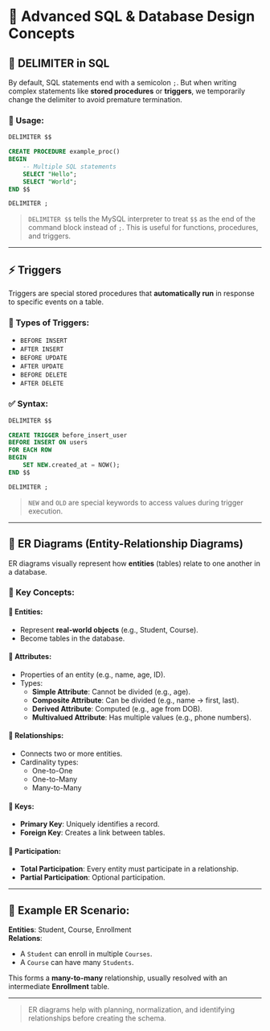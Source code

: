 # 📘 Advanced SQL & Database Design Concepts

## 🧩 DELIMITER in SQL

By default, SQL statements end with a semicolon `;`. But when writing complex statements like **stored procedures** or **triggers**, we temporarily change the delimiter to avoid premature termination.

### 🔧 Usage:
```sql
DELIMITER $$

CREATE PROCEDURE example_proc()
BEGIN
    -- Multiple SQL statements
    SELECT "Hello";
    SELECT "World";
END $$

DELIMITER ;
```

> `DELIMITER $$` tells the MySQL interpreter to treat `$$` as the end of the command block instead of `;`. This is useful for functions, procedures, and triggers.

---

## ⚡ Triggers

Triggers are special stored procedures that **automatically run** in response to specific events on a table.

### 🧠 Types of Triggers:
- `BEFORE INSERT`
- `AFTER INSERT`
- `BEFORE UPDATE`
- `AFTER UPDATE`
- `BEFORE DELETE`
- `AFTER DELETE`

### ✅ Syntax:
```sql
DELIMITER $$

CREATE TRIGGER before_insert_user
BEFORE INSERT ON users
FOR EACH ROW
BEGIN
    SET NEW.created_at = NOW();
END $$

DELIMITER ;
```

> `NEW` and `OLD` are special keywords to access values during trigger execution.

---

## 🧬 ER Diagrams (Entity-Relationship Diagrams)

ER diagrams visually represent how **entities** (tables) relate to one another in a database.

### 🧱 Key Concepts:

#### 🧾 Entities:
- Represent **real-world objects** (e.g., Student, Course).
- Become tables in the database.

#### 🔑 Attributes:
- Properties of an entity (e.g., name, age, ID).
- Types:
  - **Simple Attribute**: Cannot be divided (e.g., age).
  - **Composite Attribute**: Can be divided (e.g., name → first, last).
  - **Derived Attribute**: Computed (e.g., age from DOB).
  - **Multivalued Attribute**: Has multiple values (e.g., phone numbers).

#### 🔗 Relationships:
- Connects two or more entities.
- Cardinality types:
  - One-to-One
  - One-to-Many
  - Many-to-Many

#### 🧩 Keys:
- **Primary Key**: Uniquely identifies a record.
- **Foreign Key**: Creates a link between tables.

#### 🔄 Participation:
- **Total Participation**: Every entity must participate in a relationship.
- **Partial Participation**: Optional participation.

---

## 🔖 Example ER Scenario:

**Entities**: Student, Course, Enrollment  
**Relations**:
- A `Student` can enroll in multiple `Courses`.
- A `Course` can have many `Students`.

This forms a **many-to-many** relationship, usually resolved with an intermediate **Enrollment** table.

---

> ER diagrams help with planning, normalization, and identifying relationships before creating the schema.

